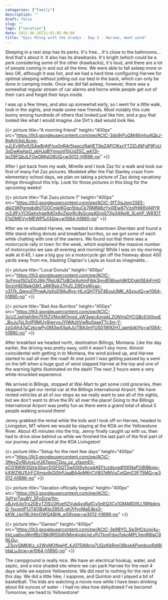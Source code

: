 ```yaml
---
categories: ["Family"]
description: ""
draft: false
slug: ""
tags: ["vacation"]
date: 2021-06-26T21:01:05-06:00
title: "Epic RVing with the Gradys - Day 2 - Harvee, meet wind"
---
```


Sleeping in a rest stop has its perks. It's free... It's close to the bathrooms... And that's about it. It also has its drawbacks. It's bright (which could be a perk considering some of the other drawbacks), it's loud, and there are a lot of people coming in and out all the time. We were able to fall asleep more or less OK, although it was hot, and we had a hard time configuring Harvee for optimal sleeping without jutting out our bed in the back, which can only be done in camping mode. Once we did fall asleep, however, there was a somewhat regular stream of car alarms and horns while people get out of their cars and forget their keys inside.

I was up a few times, and also up somewhat early, so I went for a little walk, took in the sights, and made some new friends. Most notably this cute bunny among hundreds of others that looked just like him, and a guy that looked like what I would imagine Joe Dirt's dad would look like.

{{< picture title="A morning friend" height="400px" src="https://lh3.googleusercontent.com/pw/ACtC-3do9rFuQM46mhoAQbJ-8gArh3gL6cxg-uJLEyWfvifJS4wBrAtFIsx0nR4r5taqczRaHET9qZAPClKscYTZjDJNFgP9FoU3xDwKwhpO_skHJqBYjmsoV0jiUq55C_wk13j-lxrZ8FQbJLFOeGMjslO6UQ=w3012-h1696-no" >}}

After I got back from my walk, Mireille and I took Zaz for a walk and took our first of many Fat Zaz pictures. Modeled after the Flat Stanley craze from elementary school days, we plan on taking a picture of Zaz doing vacationy things throughout this trip. Look for those pictures in this blog for the upcoming weeks!

{{< picture title="Fat Zazu picture 1" height="400px" src="https://lh3.googleusercontent.com/pw/ACtC-3fT3isJsnr2SEE-dik03KPgmqbdhI7OOCmklKGgn5IquCk7RMNI8zYxi0Ew87VzpfHl66VARYRm2JfFxYCIGehxhge9dOx8vZkprRc9sScqgADrqS7Xg349pl8_3LehP_W81DTE1sDMEVyrMEWP5JI3Qw=w1064-h1890-no" >}}

After we re-situated Harvee, we headed to downtown Sheridan and found a little stand selling donuts and breakfast burritos, so we got some of each while chatting with one of the owners. We found out that there was a motorcycle rally in town for the week, which explained the massive number of motorcycles we saw all evening and morning! While I was on my morning walk at 6:45, I saw a big guy on a motorcycle get off the freeway about 400 yards away from me, blasting Claptan's Layla as loud as imaginable...

{{< picture title="Local Donuts" height="400px" src="https://lh3.googleusercontent.com/pw/ACtC-3cFmig1SOzD0J9ilr7RgU8Z1zBOpXohtnFtbk3myB5Bjseh8KDDghI5EAjFrHG0rcinh6D6pkG8t1_pRKRslrJ7HJ0_D9DrpWvaz-y317k_Qwyul7PnwAJgXoD9AuRvs-HLoQHTFbT4EouUMK_A5xsulQ=w1064-h1890-no" >}}

{{< picture title="Bad Ass Burritos" height="400px" src="https://lh3.googleusercontent.com/pw/ACtC-3cUZJwHajh9m7515ZVNjmM7mgd_sW3eec4znpkLZONVpDYCQBcE0j0poE_BoJu7sL5nIP9MUy9iwrvxJYIWAzhVwRu0qaeTTc3m-Y-zzG4jh47aCzkcwPy0M3wXXaAJUTBA3mYUS01W92H7_gambiklYg=w1064-h1890-no" >}}

After breakfast we headed north, destination Billings, Montana. Like the day earlier, the driving was pretty easy, until it wasn't any more. Almost coincidental with getting in to Montana, the wind picked up, and Harvee started to sail all over the road! At one point I was getting passed by a semi on the left when a huge gust of wind slapped Harvee at the top and one of the warning lights illuminated on the dash! The next 2 hours were a very white-knuckled experience.

We arrived in Billings, stopped at Wal-Mart to get some cold groceries, then stopped to get our rental car at the Billings International Airport. We have rented vehicles at all of our stops as we really want to see all of the sights, but we don't want to drive the RV all over the place! Going to the Billings International Airport was pretty fun as there were a grand total of about 5 people walking around there!

Jenny grabbed the rental while the kids and I took off on Harvee, headed to Livingston, MT where we would be staying at the KOA on the Yellowstone River. About 45 minutes into the trip, Jenny finally caught up with us, then had to drive slow behind us while we finished the last part of the first part of our journey and arrived at the KOA Livingston!

{{< picture title="Setup for the next few days" height="400px" src="https://lh3.googleusercontent.com/pw/ACtC-3fteyZo18IJvsLirU67ajsg72pu_uz_xfaxmEIj-eCG1R6W3QVq3SgrrDGF0QT5w00ISyhcq4AEFlczdsvgdfXKNqP2iBIBkjqo-kXWZWJ1UrFZXmsvIbGiShfUaaBA4pMKrCV807dNVuCoIQmG3F75MQ=w3012-h1696-no" >}}

{{< picture title="Vacation officially begins" height="400px" src="https://lh3.googleusercontent.com/pw/ACtC-3dYxrTwuBY_5FoSizw1tn-uBJytUIxTrs2DEyTZlSU2KveflZVuk4voRa1Cv0nEQ3Cx1GMARDIfLL1lRNqkjsQ-1scpniP1JT4OBqKIp29Sj5-qh7rfyvMaE4ks3-kKW_Upj18LlHmOWQ48Hk_eGlfogw=w3012-h1696-no" >}}

{{< picture title="Games!" height="400px" src="https://lh3.googleusercontent.com/pw/ACtC-3e98YO_Sp3HOzujxi4u-IrkLua6xuWmfBzOBk9RS5i8VMimkjobUgLyPJTkmFdxoTekoMPL1mnR8IaC9NLGu-_Z3uyQMKIKz_x2WxMONwHf_4J075WArig7UQzKbRreO8bxkAPsmbvoRdI8itdaLuJtcw=w1064-h1890-no" >}}

The campground is really nice. We have an electrical hookup, water, and septic, and a nice shaded site where we can park Harvee for the next 4 days while we explore Yellowstone. We did next to nothing for the rest of this day. We did a little hike, I suppose, and Quinton and I played a bit of basketball. The kids are watching a movie now while I have been drinking about 64 ounces of water - I had no idea how dehydrated I've become! Tomorrow, we head to Yellowstone!
